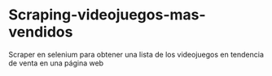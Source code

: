 # Scraping-videojuegos-mas-vendidos
Scraper en selenium para obtener una lista de los videojuegos en tendencia de venta en una página web
